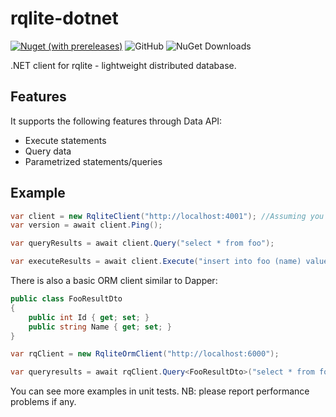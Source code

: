 # rqlite-dotnet
[![Nuget (with prereleases)](https://img.shields.io/nuget/vpre/RqliteDotnet)](https://www.nuget.org/packages/RqliteDotnet/)
![GitHub](https://img.shields.io/github/license/rqlite/rqlite-dotnet)
![NuGet Downloads](https://img.shields.io/nuget/dt/RqliteDotnet)

.NET client for rqlite - lightweight distributed database.

## Features
It supports the following features through Data API:
* Execute statements
* Query data
* Parametrized statements/queries

## Example

```csharp
var client = new RqliteClient("http://localhost:4001"); //Assuming you have rqlite running on that port locally
var version = await client.Ping();

var queryResults = await client.Query("select * from foo");

var executeResults = await client.Execute("insert into foo (name) values('test')");
```

There is also a basic ORM client similar to Dapper:
```csharp
public class FooResultDto
{
    public int Id { get; set; }
    public string Name { get; set; }
}

var rqClient = new RqliteOrmClient("http://localhost:6000");

var queryresults = await rqClient.Query<FooResultDto>("select * from foo"); //Returns List<FooResultDto>
```
You can see more examples in unit tests. NB: please report performance problems if any.
